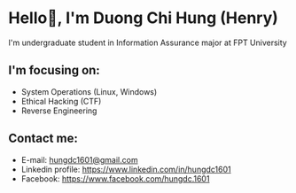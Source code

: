 # Hello👋, I'm Duong Chi Hung (Henry)
I'm undergraduate student in Information Assurance major at FPT University
## I'm focusing on:
- System Operations (Linux, Windows)
- Ethical Hacking (CTF)
- Reverse Engineering
## Contact me:
- E-mail: hungdc1601@gmail.com
- Linkedin profile: https://www.linkedin.com/in/hungdc1601
- Facebook: https://www.facebook.com/hungdc.1601

